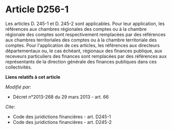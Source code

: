 # Article D256-1

Les articles D. 245-1 et D. 245-2 sont applicables. Pour leur application, les références aux chambres régionales des comptes
ou à la chambre régionale des comptes sont respectivement remplacées par des références aux chambres territoriales des
comptes ou à la chambre territoriale des comptes. Pour l'application de ces articles, les références aux directeurs
départementaux ou, le cas échéant, régionaux des finances publique, aux receveurs particuliers des finances sont remplacées
par des références aux représentants de la direction générale des finances publiques dans ces collectivités.

**Liens relatifs à cet article**

_Modifié par_:

  - Décret n°2013-268 du 29 mars 2013 - art. 66

_Cite_:

  - Code des juridictions financières - art. D245-1
  - Code des juridictions financières - art. D245-2
